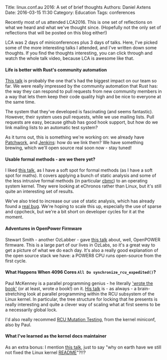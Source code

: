 Title: linux.conf.au 2016: A set of brief thoughts
Authors: Daniel Axtens
Date: 2016-03-15 11:30
Category: Education
Tags: conferences

Recently most of us attended LCA2016. This is one set of reflections on what we heard and what we've thought since. (Hopefully not the only set of reflections that will be posted on this blog either!)

LCA was 2 days of miniconferences plus 3 days of talks. Here, I've picked some of the more interesting talks I attended, and I've written down some thoughts. If you find the thoughts interesting, you can click through and watch the whole talk video, because LCA is awesome like that.

#### Life is better with Rust's community automation

[This talk](https://www.youtube.com/watch?v=dIageYT0Vgg) is probably the one that's had the biggest impact on our team so far. We were really impressed by the community automation that Rust has: the way they can respond to pull requests from new community members in a way that lets them keep their code quality high and be nice to everyone at the same time.

The system that they've developed is fascinating (and seems fantastic). However, their system uses pull requests, while we use mailing lists. Pull requests are easy, because github has good hook support, but how do we link mailing lists to an automatic test system?

As it turns out, this is something we're working on: we already have [Patchwork](http://patchwork.ozlabs.org/), and [Jenkins](https://openpower.xyz/): how do we link them? We have something brewing, which we'll open source real soon now - stay tuned!

#### Usable formal methods - are we there yet?

I liked [this talk](https://www.youtube.com/watch?v=RxHjhBVOCSU), as I have a soft spot for formal methods (as I have a soft spot for maths). It covers applying a bunch of static analysis and some of the less intrusive formal methods (in particular [cbmc](http://www.cprover.org/cbmc/)) to an operating system kernel. They were looking at eChronos rather than Linux, but it's still quite an interesting set of results.

We've also tried to increase our use of static analysis, which has already found a [real bug](http://patchwork.ozlabs.org/patch/580629/). We're hoping to scale this up, especially the use of sparse and cppcheck, but we're a bit short on developer cycles for it at the moment.

#### Adventures in OpenPower Firmware

Stewart Smith - another OzLabber - gave [this talk](https://www.youtube.com/watch?v=a4XGvssR-ag) about, well, OpenPOWER firmware. This is a large part of our lives in OzLabs, so it's a great way to get a picture of what we do each day. It's also a really good explanation of the open source stack we have: a POWER8 CPU runs open-source from the first cycle.

#### What Happens When 4096 Cores `All Do synchronize_rcu_expedited()`?

Paul McKenney is a parallel programming genius - he literally ['wrote the book'](https://www.kernel.org/pub/linux/kernel/people/paulmck/perfbook/perfbook.html) (or at least, wrote _a_ book!) on it. [His talk](https://www.youtube.com/watch?v=1nfpjHTWaUc) is - as always - a brain-stretching look at parallel programming within the RCU subsystem of the Linux kernel. In particular, the tree structure for locking that he presents is really interesting and quite a clever way of scaling what at first seems to be a necessarily global lock.

I'd also really recommed [RCU Mutation Testing](https://www.youtube.com/watch?v=tFmajPt0_hI), from the kernel miniconf, also by Paul.

#### What I've learned as the kernel docs maintainer

As an extra bonus: I mention [this talk](https://www.youtube.com/watch?v=gsJXf6oSbAE), just to say "why on earth have we still not fixed the Linux kernel [README](https://www.kernel.org/doc/linux/README)"?!!?
